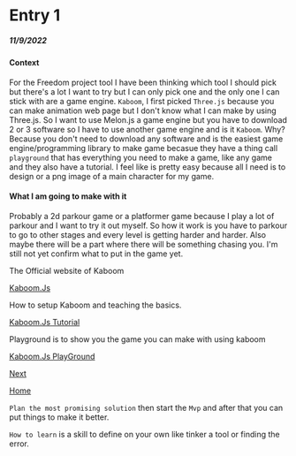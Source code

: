 # Entry 1
##### 11/9/2022

#### Context
For the Freedom project tool I have been thinking which tool I should pick but there's a lot I want to try but I can only pick one and the only one I can stick with are a game engine. `Kaboom`, I first picked `Three.js` because you can make animation web page but I don't know what I can make by using Three.js. So I want to use Melon.js a game engine but you have to download 2 or 3 software so I have to use another game engine and is it `Kaboom`. Why? Because you don't need to download any software and is the easiest game engine/programming library to make game becasue they have a thing call `playground` that has everything you need to make a game, like any game and they also have a tutorial. I feel like is pretty easy because all I need is to design or a png image of a main character for my game.

#### What I am going to make with it

Probably a 2d parkour game or a platformer game because I play a lot of parkour and I want to try it out myself. So how it work is you have to parkour to go to other stages and every level is getting harder and harder. Also maybe there will be a part where there will be something chasing you. I'm still not yet confirm what to put in the game yet.

The Official website of Kaboom

[Kaboom.Js](https://kaboomjs.com/)

How to setup Kaboom and teaching the basics.

[Kaboom.Js Tutorial](https://kaboomjs.com/doc/intro)

Playground is to show you the game you can make with using kaboom

[Kaboom.Js PlayGround](https://kaboomjs.com/play?demo=platformer)

[Next](entry02.md)

[Home](../README.md)

`Plan the most promising solution` then start the `Mvp` and after that you can put things to make it better.

`How to learn` is a skill to define on your own like tinker a tool or finding the error.